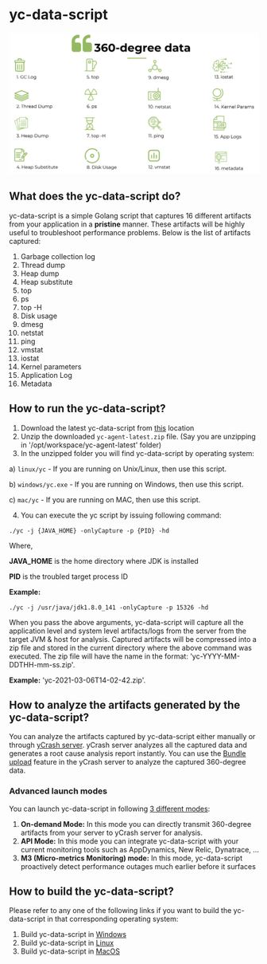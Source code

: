 # yc-data-script

<img src="/docs/images/360-degree.png"/>

## What does the yc-data-script do?

yc-data-script is a simple Golang script that captures 16 different artifacts from your application in a **pristine** manner. These artifacts will be highly useful to troubleshoot performance problems. Below is the list of artifacts captured:

1. Garbage collection log
2. Thread dump
3. Heap dump
4. Heap substitute
5. top
6. ps
7. top -H
8. Disk usage
9. dmesg
10. netstat
11. ping
12. vmstat
13. iostat
14. Kernel parameters
15. Application Log
16. Metadata

## How to run the yc-data-script?

1. Download the latest yc-data-script from [this](https://tier1app.com/dist/ycrash/yc-agent-latest.zip) location
2. Unzip the downloaded ```yc-agent-latest.zip``` file. (Say you are unzipping in '/opt/workspace/yc-agent-latest' folder)
3. In the unzipped folder you will find yc-data-script by operating system:

a) ```linux/yc``` - If you are running on Unix/Linux, then use this script.

b) ```windows/yc.exe``` - If you are running on Windows, then use this script.

c) ```mac/yc``` - If you are running on MAC, then use this script.

4. You can execute the yc script by issuing following command:
```
./yc -j {JAVA_HOME} -onlyCapture -p {PID} -hd
```
Where,

**JAVA_HOME** is the home directory where JDK is installed

**PID** is the troubled target process ID

**Example:**

```
./yc -j /usr/java/jdk1.8.0_141 -onlyCapture -p 15326 -hd
```

When you pass the above arguments, yc-data-script will capture all the application level and system level artifacts/logs from the server from the target JVM & host for analysis. Captured artifacts will be compressed into a zip file and stored in the current directory where the above command was executed. The zip file will have the name in the format: 'yc-YYYY-MM-DDTHH-mm-ss.zip'. 
    
**Example:** 'yc-2021-03-06T14-02-42.zip'.

## How to analyze the artifacts generated by the yc-data-script?

You can analyze the artifacts captured by yc-data-script either manually or through [yCrash server](https://ycrash.io/). yCrash server analyzes all the captured data and generates a root cause analysis report instantly. You can use the [Bundle upload](https://docs.ycrash.io/ycrash-features/bundle-upload.html#step-1-go-to-upload-incident-form) feature in the yCrash server to analyze the captured 360-degree data. 

### Advanced launch modes

You can launch yc-data-script in following [3 different modes](https://docs.ycrash.io/ycrash-agent/launch-modes.html#launch-modes):

1. **On-demand Mode:** In this mode you can directly transmit 360-degree artifacts from your server to yCrash server for analysis.
2. **API Mode:** In this mode you can integrate yc-data-script with your current monitoring tools such as AppDynamics, New Relic, Dynatrace, …
3. **M3 (Micro-metrics Monitoring) mode:** In this mode, yc-data-script proactively detect performance outages much earlier before it surfaces

## How to build the yc-data-script?

Please refer to any one of the following links if you want to build the yc-data-script in that corresponding operating system:

1. Build yc-data-script in [Windows](/docs/Build%20yc%20agent%20in%20Windows.pdf)
2. Build yc-data-script in [Linux](/docs/build-yc-agent-linux.md)
3. Build yc-data-script in [MacOS](/docs/build-yc-agent-macos.md)